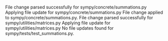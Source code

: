 File change parsed successfully for sympy/concrete/summations.py
Applying file update for sympy/concrete/summations.py
File change applied to sympy/concrete/summations.py.
File change parsed successfully for sympy/utilities/matrices.py
Applying file update for sympy/utilities/matrices.py
No file updates found for sympy/tests/test_summations.py.
